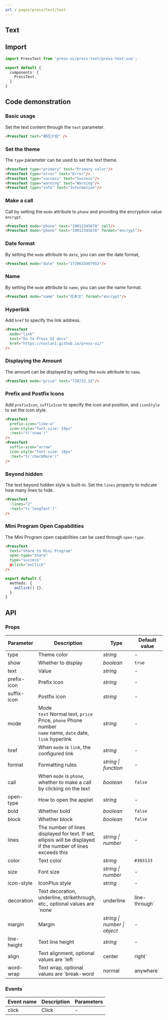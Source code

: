 ```yaml
---
url : pages/press/text/text
---
```


## Text

## Import

```ts
import PressText from 'press-ui/press-text/press-text.vue';

export default {
  components: {
    PressText,
  }
}
```

## Code demonstration

### Basic usage

Set the text content through the `text` parameter.

```html
<PressText text="朝花夕拾" />
```

### Set the theme

The `type` parameter can be used to set the text theme.

```html
<PressText type="primary" text="Primary color"/>
<PressText type="error" text="Error"/>
<PressText type="success" text="Success"/>
<PressText type="warning" text="Warning"/>
<PressText type="info" text="Information"/>
```

### Make a call

Call by setting the `mode` attribute to `phone` and providing the encryption value `encrypt`.

```html
<PressText mode="phone" text="19012345678" call/>
<PressText mode="phone" text="19012345678" format="encrypt"/>
```

### Date format

By setting the `mode` attribute to `date`, you can use the date format,

```html
<PressText mode="date" text="1720633407953"/>
```

### Name

By setting the `mode` attribute to `name`, you can use the name format.

```html
<PressText mode="name" text="花木兰" format="encrypt"/>
```

### Hyperlink

Add `href` to specify the link address.

```html
<PressText
  mode="link"
  text="Go to Press UI docs"
  href="https://novlan1.github.io/press-ui/"
/>
```

### Displaying the Amount

The amount can be displayed by setting the `mode` attribute to `name`.

```html
<PressText mode="price" text="728732.32"/>
```

### Prefix and Postfix Icons

Add `prefixIcon`, `suffixIcon` to specify the icon and position, and `iconStyle` to set the icon style.

```html
<PressText
  prefix-icon="like-o"
  icon-style="font-size: 19px"
  :text="t('snow')"
/>
<PressText
  suffix-icon="arrow"
  icon-style="font-size: 18px"
  :text="t('checkMore')"
/>
```

### Beyond hidden

The text beyond hidden style is built-in. Set the `lines` property to indicate how many lines to hide.

```html
<PressText
  :lines="2"
  :text="t('longText')"
/>
```

### Mini Program Open Capabilities

The Mini Program open capabilities can be used through `open-type`.

```html
<PressText
  text="Share to Mini Program"
  open-type="share"
  type="success"
  @click="onClick"
/>
```

```ts
export default {
  methods: {
    onClick() {},
  }
}
```

## API

### Props

| Parameter   | Description                                                                                                    | Type                         | Default value |
| ----------- | -------------------------------------------------------------------------------------------------------------- | ---------------------------- | ------------- |
| type        | Theme color                                                                                                    | _string_                     | -             |
| show        | Whether to display                                                                                             | _boolean_                    | `true`        |
| text        | Value                                                                                                          | _string_                     | -             |
| prefix-icon | Prefix icon                                                                                                    | _string_                     | -             |
| suffix-icon | Postfix icon                                                                                                   | _string_                     | -             |
| mode        | Mode <br>`text` Normal text, `price` Price, `phone` Phone number<br>`name` name, `date` date, `link` hyperlink | _string_                     | -             |
| href        | When `mode` is `link`, the configured link                                                                     | _string_                     | -             |
| format      | Formatting rules                                                                                               | _string \| function_         | -             |
| call        | When `mode` is `phone`, whether to make a call by clicking on the text                                         | _boolean_                    | `false`       |
| open-type   | How to open the applet                                                                                         | _string_                     | -             |
| bold        | Whether bold                                                                                                   | _boolean_                    | `false`       |
| block       | Whether block                                                                                                  | _boolean_                    | `false`       |
| lines       | The number of lines displayed for text. If set, ellipsis will be displayed if the number of lines exceeds this | _string \| number_           | -             |
| color       | Text color                                                                                                     | _string_                     | `#303133`     |
| size        | Font size                                                                                                      | _string \| number_           | -             |
| icon-style  | IconPlus style                                                                                                     | _string_                     | -             |
| decoration  | Text decoration, underline, strikethrough, etc., optional values ​​are `none                                   | underline                    | line-through` | _string_ | `none`   |
| margin      | Margin                                                                                                         | _string \| number \| object_ | -             |
| line-height | Text line height                                                                                               | _string_                     | -             |
| align       | Text alignment, optional values ​​are `left                                                                    | center                       | right`        | _string_ | `left`   |
| word-wrap   | Text wrap, optional values ​​are `break-word                                                                   | normal                       | anywhere`     | _string_ | `normal` |

### Events

| Event name | Description | Parameters |
| ---------- | ----------- | ---------- |
| click      | Click       | -          |
